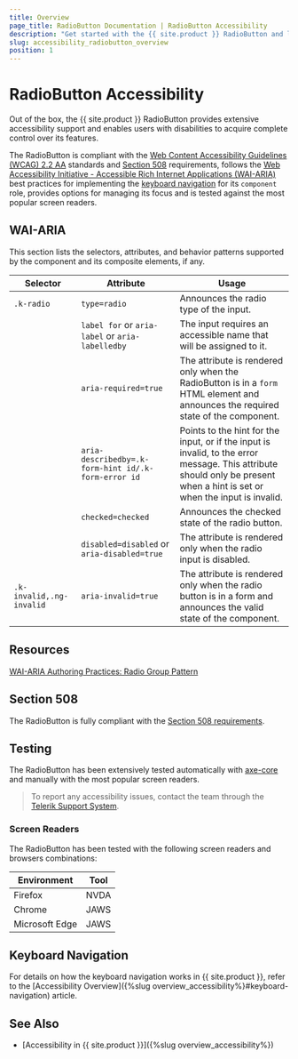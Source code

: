 ```yaml
---
title: Overview
page_title: RadioButton Documentation | RadioButton Accessibility
description: "Get started with the {{ site.product }} RadioButton and learn about its accessibility support for WAI-ARIA, Section 508, and WCAG 2.2."
slug: accessibility_radiobutton_overview
position: 1
---
```


# RadioButton Accessibility





Out of the box, the {{ site.product }} RadioButton provides extensive accessibility support and enables users with disabilities to acquire complete control over its features.


The RadioButton is compliant with the [Web Content Accessibility Guidelines (WCAG) 2.2 AA](https://www.w3.org/TR/WCAG22/) standards and [Section 508](https://www.section508.gov/) requirements, follows the [Web Accessibility Initiative - Accessible Rich Internet Applications (WAI-ARIA)](https://www.w3.org/WAI/ARIA/apg/) best practices for implementing the [keyboard navigation](#keyboard-navigation) for its `component` role, provides options for managing its focus and is tested against the most popular screen readers.

## WAI-ARIA


This section lists the selectors, attributes, and behavior patterns supported by the component and its composite elements, if any.

| Selector | Attribute | Usage |
| -------- | --------- | ----- |
| `.k-radio` | `type=radio` | Announces the radio type of the input. |
|  | `label for` or `aria-label` or `aria-labelledby` | The input requires an accessible name that will be assigned to it. |
|  | `aria-required=true` | The attribute is rendered only when the RadioButton is in a `form` HTML element and announces the required state of the component. |
|  | `aria-describedby=.k-form-hint id/.k-form-error id` | Points to the hint for the input, or if the input is invalid, to the error message. This attribute should only be present when a hint is set or when the input is invalid. |
|  | `checked=checked` | Announces the checked state of the radio button. |
|  | `disabled=disabled` or `aria-disabled=true` | The attribute is rendered only when the radio input is disabled. |
| `.k-invalid,.ng-invalid` | `aria-invalid=true` | The attribute is rendered only when the radio button is in a form and announces the valid state of the component. |

## Resources

[WAI-ARIA Authoring Practices: Radio Group Pattern](https://www.w3.org/WAI/ARIA/apg/patterns/radio/)

## Section 508


The RadioButton is fully compliant with the [Section 508 requirements](http://www.section508.gov/).

## Testing


The RadioButton has been extensively tested automatically with [axe-core](https://github.com/dequelabs/axe-core) and manually with the most popular screen readers.

> To report any accessibility issues, contact the team through the [Telerik Support System](https://www.telerik.com/account/support-center).

### Screen Readers


The RadioButton has been tested with the following screen readers and browsers combinations:

| Environment | Tool |
| ----------- | ---- |
| Firefox | NVDA |
| Chrome | JAWS |
| Microsoft Edge | JAWS |



## Keyboard Navigation

For details on how the keyboard navigation works in {{ site.product }}, refer to the [Accessibility Overview]({%slug overview_accessibility%}#keyboard-navigation) article.

## See Also

* [Accessibility in {{ site.product }}]({%slug overview_accessibility%})
